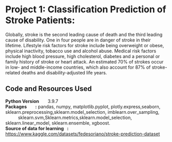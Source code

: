 # Project 1: Classification Prediction of Stroke Patients:
Globally, stroke is the second leading cause of death and the third leading cause of disability. One in four people are in danger of stroke in their lifetime. Lifestyle risk factors for stroke include being overweight or obese, physical inactivity, tobacco use and alcohol abuse. Medical risk factors include high blood pressure, high cholesterol, diabetes and a personal or family history of stroke or heart attack. An estimated 70% of strokes occur in low- and middle-income countries, which also account for 87% of stroke-related deaths and disability-adjusted life years.

## Code and Resources Used
**Python Version&nbsp;&nbsp;&nbsp;&nbsp;&nbsp;&nbsp;&nbsp;** 3.9.7
<br>
**Packages&nbsp;&nbsp;&nbsp;&nbsp;&nbsp;&nbsp;&nbsp;&nbsp;:** pandas, numpy, matplotlib.pyplot, plotly.express,seaborn, sklearn.preprocessing,sklearn.model_selection, imblearn.over_sampling, 
&nbsp;&nbsp;&nbsp;&nbsp;&nbsp;&nbsp;&nbsp;&nbsp;&nbsp;&nbsp;sklearn.svm,Sklearn.metrics,sklearn.model_selection, 
sklearn.linear_model, sklearn.ensemble, xgboost.
<br>
**Source of data for learning&nbsp;&nbsp;&nbsp;:** https://www.kaggle.com/datasets/fedesoriano/stroke-prediction-dataset

   
